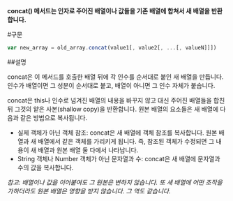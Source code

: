 **concat() 메서드는 인자로 주어진 배열이나 값들을 기존 배열에 합쳐서 새 배열을 반환합니다.** 

#구문

```javascript
var new_array = old_array.concat(value1[, value2[, ...[, valueN]]])
```
##설명

concat은 이 메서드를 호출한 배열 뒤에 각 인수를 순서대로 붙인 새 배열을 만듭니다. 인수가 배열이면 그 성분이 순서대로 붙고, 배열이 아니면 그 인수 자체가 붙습니다.

concat은 this나 인수로 넘겨진 배열의 내용을 바꾸지 않고 대신 주어진 배열들을 합친 뒤 그것의 얕은 사본(shallow copy)을 반환합니다. 원본 배열의 요소들은 새 배열에 다음과 같은 방법으로 복사됩니다.

- 실제 객체가 아닌 객체 참조: concat은 새 배열에 객체 참조를 복사합니다. 원본 배열과 새 배열에서 같은 객체를 가리키게 됩니다. 즉, 참조된 객체가 수정되면 그 내용이 새 배열과 원본 배열 둘 다에서 나타납니다.
- String 객체나 Number 객체가 아닌 문자열과 수: concat은 새 배열에 문자열과 수의 값을 복사합니다.

*참고: 배열이나 값을 이어붙여도 그 원본은 변하지 않습니다. 또 새 배열에 어떤 조작을 가하더라도 원본 배열은 영향을 받지 않습니다. 그 역도 같습니다.*